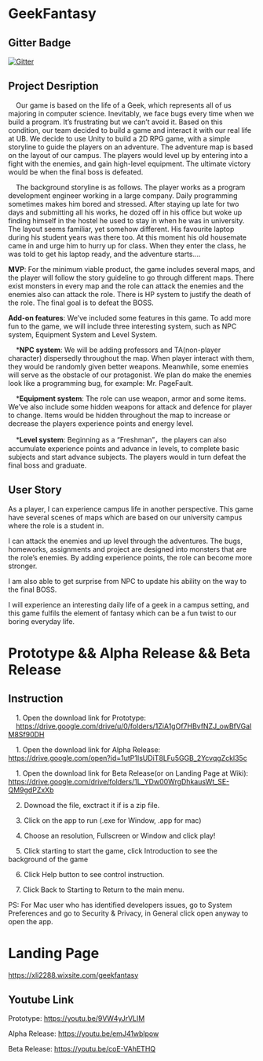 # GeekFantasy

## Gitter Badge
[![Gitter](https://badges.gitter.im/Join%20Chat.svg)](https://gitter.im/PlayerTeam/Lobby?utm_source=badge&utm_medium=badge&utm_campaign=pr-badge&utm_content=badge)

## Project Desription
&nbsp;&nbsp;&nbsp;&nbsp;Our game is based on the life of a Geek, which represents all of us majoring in computer science. Inevitably, we face bugs every time when we build a program. It’s frustrating but we can’t avoid it. Based on this condition, our team decided to build a game and interact it with our real life at UB. We decide to use Unity to build a 2D RPG game, with a simple storyline to guide the players on an adventure. The adventure map is based on the layout of our campus. The players would level up by entering into a fight with the enemies, and gain high-level equipment. The ultimate victory would be when the final boss is defeated. 
  
&nbsp;&nbsp;&nbsp;&nbsp;The background storyline is as follows. The player works as a program development engineer working in a large company. Daily programming sometimes makes him bored and stressed. After staying up late for two days and submitting all his works, he dozed off in his office but woke up finding himself in the hostel he used to stay in when he was in university. The layout seems familiar, yet somehow different. His favourite laptop during his student years was there too. At this moment his old housemate came in and urge him to hurry up for class. When they enter the class, he was told to get his laptop ready, and the adventure starts….

**MVP**: For the minimum viable product, the game includes several maps, and the player will follow the story guideline to go through different maps. There exist monsters in every map and the role can attack the enemies and the enemies also can attack the role. There is HP system to justify the death of the role. The final goal is to defeat the BOSS. 

**Add-on features**:
We’ve included some features in this game. To add more fun to the game, we will include three interesting system, such as NPC system, Equipment System and Level System.

&nbsp;&nbsp;&nbsp;&nbsp;***NPC system**: We will be adding professors and TA(non-player character) dispersedly throughout the map. When player interact with them, they would be randomly given better weapons. Meanwhile, some enemies will serve as  the obstacle of our protagonist. We plan do make the enemies look like a programming bug, for example: Mr. PageFault.

&nbsp;&nbsp;&nbsp;&nbsp;***Equipment system**: The role can use weapon, armor and some items. We’ve also include some hidden weapons for attack and defence for player to change. Items would be hidden throughout the map to increase or decrease the players experience points and energy level.

&nbsp;&nbsp;&nbsp;&nbsp;***Level system**: Beginning as a “Freshman”，the players can also accumulate experience points and advance in levels, to complete basic subjects and start advance subjects. The players would in turn defeat the final boss and graduate.

## User Story 
As a player, I can experience campus life in another perspective. This game have several scenes of maps which are based on our university campus where the role is a student in. 


I can attack the enemies and up level through the adventures. The bugs, homeworks, assignments and project are designed into monsters that are the role’s enemies. By adding experience points, the role can become more stronger.


I am also able to get surprise from NPC to update his ability on the way to the final BOSS. 


I will experience an interesting daily life of a geek in a campus setting, and this game fulfils the element of fantasy which can be a fun twist to our boring everyday life.	

# Prototype && Alpha Release && Beta Release
## Instruction
&nbsp;&nbsp;&nbsp;&nbsp;1. Open the download link for Prototype:
&nbsp;&nbsp;&nbsp;&nbsp;https://drive.google.com/drive/u/0/folders/1ZiA1gOf7HBvfNZJ_owBfVGaIM8Sf90DH

&nbsp;&nbsp;&nbsp;&nbsp;1. Open the download link for Alpha Release: 
https://drive.google.com/open?id=1utP1IsUDiT8LFu5GGB_2YcvqgZckl35c

&nbsp;&nbsp;&nbsp;&nbsp;1. Open the download link for Beta Release(or on Landing Page at Wiki): 
https://drive.google.com/drive/folders/1L_YDw00WrgDhkausWt_SE-QM9gdPZxXb 

&nbsp;&nbsp;&nbsp;&nbsp;2. Downoad the file, exctract it if is a zip file.

&nbsp;&nbsp;&nbsp;&nbsp;3. Click on the app to run (.exe for Window, .app for mac)

&nbsp;&nbsp;&nbsp;&nbsp;4. Choose an resolution, Fullscreen or Window and click play!

&nbsp;&nbsp;&nbsp;&nbsp;5. Click starting to start the game, click Introduction to see the background of the game

&nbsp;&nbsp;&nbsp;&nbsp;6. Click Help button to see control instruction.

&nbsp;&nbsp;&nbsp;&nbsp;7. Click Back to Starting to Return to the main menu.

PS: For Mac user who has identified developers issues, go to System Preferences and go to Security & Privacy, in General click open anyway to open the app.

# Landing Page
https://xli2288.wixsite.com/geekfantasy

## Youtube Link
Prototype: https://youtu.be/9VW4yJrVLIM

Alpha Release: https://youtu.be/emJ41wblpow

Beta Release: https://youtu.be/coE-VAhETHQ
